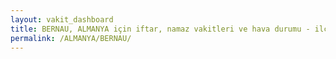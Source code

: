 ```yaml
---
layout: vakit_dashboard
title: BERNAU, ALMANYA için iftar, namaz vakitleri ve hava durumu - ilçe/eyalet seç
permalink: /ALMANYA/BERNAU/
---
```


<script type="text/javascript">
  var GLOBAL_COUNTRY = 'ALMANYA';
  var GLOBAL_CITY = 'BERNAU';
  var GLOBAL_STATE = '';
  var lat = 72;
  var lon = 21;
</script>
